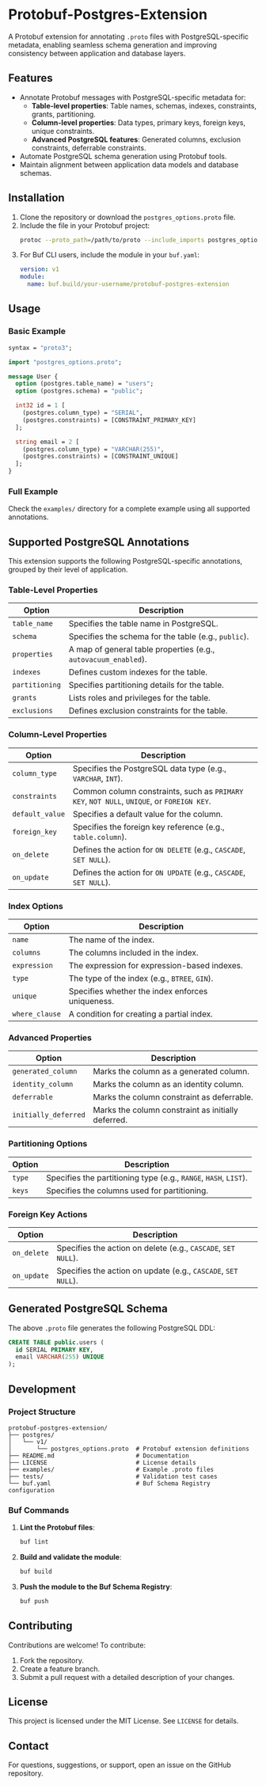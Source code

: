 # Protobuf-Postgres-Extension

A Protobuf extension for annotating `.proto` files with PostgreSQL-specific metadata, enabling seamless schema generation and improving consistency between application and database layers.

## **Features**
- Annotate Protobuf messages with PostgreSQL-specific metadata for:
  - **Table-level properties**: Table names, schemas, indexes, constraints, grants, partitioning.
  - **Column-level properties**: Data types, primary keys, foreign keys, unique constraints.
  - **Advanced PostgreSQL features**: Generated columns, exclusion constraints, deferrable constraints.
- Automate PostgreSQL schema generation using Protobuf tools.
- Maintain alignment between application data models and database schemas.

## **Installation**
1. Clone the repository or download the `postgres_options.proto` file.
2. Include the file in your Protobuf project:
   ```bash
   protoc --proto_path=/path/to/proto --include_imports postgres_options.proto
   ```
3. For Buf CLI users, include the module in your `buf.yaml`:
   ```yaml
   version: v1
   module:
     name: buf.build/your-username/protobuf-postgres-extension
   ```

## **Usage**

### **Basic Example**

```proto
syntax = "proto3";

import "postgres_options.proto";

message User {
  option (postgres.table_name) = "users";
  option (postgres.schema) = "public";

  int32 id = 1 [
    (postgres.column_type) = "SERIAL",
    (postgres.constraints) = [CONSTRAINT_PRIMARY_KEY]
  ];

  string email = 2 [
    (postgres.column_type) = "VARCHAR(255)",
    (postgres.constraints) = [CONSTRAINT_UNIQUE]
  ];
}
```

### **Full Example**
Check the `examples/` directory for a complete example using all supported annotations.

## **Supported PostgreSQL Annotations**

This extension supports the following PostgreSQL-specific annotations, grouped by their level of application.

### **Table-Level Properties**
| Option               | Description                                                                                 |
|----------------------|---------------------------------------------------------------------------------------------|
| `table_name`         | Specifies the table name in PostgreSQL.                                                    |
| `schema`             | Specifies the schema for the table (e.g., `public`).                                        |
| `properties`         | A map of general table properties (e.g., `autovacuum_enabled`).                             |
| `indexes`            | Defines custom indexes for the table.                                                      |
| `partitioning`       | Specifies partitioning details for the table.                                               |
| `grants`             | Lists roles and privileges for the table.                                                   |
| `exclusions`         | Defines exclusion constraints for the table.                                                |

### **Column-Level Properties**
| Option               | Description                                                                                 |
|----------------------|---------------------------------------------------------------------------------------------|
| `column_type`        | Specifies the PostgreSQL data type (e.g., `VARCHAR`, `INT`).                                |
| `constraints`        | Common column constraints, such as `PRIMARY KEY`, `NOT NULL`, `UNIQUE`, or `FOREIGN KEY`.   |
| `default_value`      | Specifies a default value for the column.                                                   |
| `foreign_key`        | Specifies the foreign key reference (e.g., `table.column`).                                 |
| `on_delete`          | Defines the action for `ON DELETE` (e.g., `CASCADE`, `SET NULL`).                           |
| `on_update`          | Defines the action for `ON UPDATE` (e.g., `CASCADE`, `SET NULL`).                           |

### **Index Options**
| Option               | Description                                                                                 |
|----------------------|---------------------------------------------------------------------------------------------|
| `name`               | The name of the index.                                                                      |
| `columns`            | The columns included in the index.                                                         |
| `expression`         | The expression for expression-based indexes.                                                |
| `type`               | The type of the index (e.g., `BTREE`, `GIN`).                                               |
| `unique`             | Specifies whether the index enforces uniqueness.                                            |
| `where_clause`       | A condition for creating a partial index.                                                   |

### **Advanced Properties**
| Option               | Description                                                                                 |
|----------------------|---------------------------------------------------------------------------------------------|
| `generated_column`   | Marks the column as a generated column.                                                     |
| `identity_column`    | Marks the column as an identity column.                                                     |
| `deferrable`         | Marks the column constraint as deferrable.                                                  |
| `initially_deferred` | Marks the column constraint as initially deferred.                                           |

### **Partitioning Options**
| Option               | Description                                                                                 |
|----------------------|---------------------------------------------------------------------------------------------|
| `type`               | Specifies the partitioning type (e.g., `RANGE`, `HASH`, `LIST`).                            |
| `keys`               | Specifies the columns used for partitioning.                                                |

### **Foreign Key Actions**
| Option               | Description                                                                                 |
|----------------------|---------------------------------------------------------------------------------------------|
| `on_delete`          | Specifies the action on delete (e.g., `CASCADE`, `SET NULL`).                               |
| `on_update`          | Specifies the action on update (e.g., `CASCADE`, `SET NULL`).                               |

## **Generated PostgreSQL Schema**

The above `.proto` file generates the following PostgreSQL DDL:

```sql
CREATE TABLE public.users (
  id SERIAL PRIMARY KEY,
  email VARCHAR(255) UNIQUE
);
```

## **Development**

### **Project Structure**
```
protobuf-postgres-extension/
├── postgres/
│   └── v1/
│       └── postgres_options.proto  # Protobuf extension definitions
├── README.md                       # Documentation
├── LICENSE                         # License details
├── examples/                       # Example .proto files
├── tests/                          # Validation test cases
└── buf.yaml                        # Buf Schema Registry configuration
```

### **Buf Commands**
1. **Lint the Protobuf files**:
   ```bash
   buf lint
   ```
2. **Build and validate the module**:
   ```bash
   buf build
   ```
3. **Push the module to the Buf Schema Registry**:
   ```bash
   buf push
   ```

## **Contributing**
Contributions are welcome! To contribute:
1. Fork the repository.
2. Create a feature branch.
3. Submit a pull request with a detailed description of your changes.

## **License**
This project is licensed under the MIT License. See `LICENSE` for details.

## **Contact**
For questions, suggestions, or support, open an issue on the GitHub repository.
